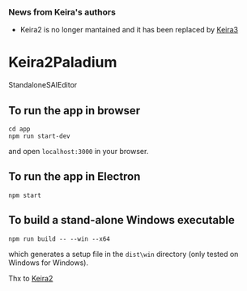 ### News from Keira's authors

- Keira2 is no longer mantained and it has been replaced by [Keira3](https://github.com/azerothcore/Keira3)

# Keira2Paladium
StandaloneSAIEditor


To run the app in browser
-------------------------

    cd app
    npm run start-dev

and open `localhost:3000` in your browser.

To run the app in Electron
--------------------------

    npm start

To build a stand-alone Windows executable
-----------------------------------------

    npm run build -- --win --x64

which generates a setup file in the `dist\win` directory (only tested on Windows for Windows).

Thx to [Keira2](https://github.com/Helias/Keira2)

